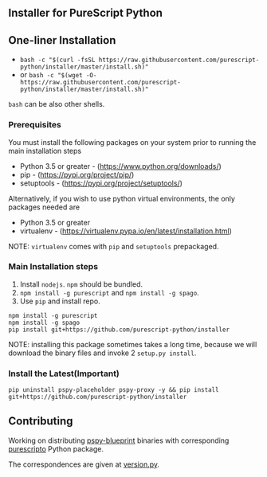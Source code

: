 ## Installer for PureScript Python

## One-liner Installation

- `bash -c "$(curl -fsSL https://raw.githubusercontent.com/purescript-python/installer/master/install.sh)"`
- or `bash -c "$(wget -O- https://raw.githubusercontent.com/purescript-python/installer/master/install.sh)"`

`bash` can be also other shells.

### Prerequisites
You must install the following packages on your system prior to running the main installation steps  
- Python 3.5 or greater - (https://www.python.org/downloads/)
- pip - (https://pypi.org/project/pip/)
- setuptools - (https://pypi.org/project/setuptools/) 

Alternatively, if you wish to use python virtual environments, the only packages needed are  
- Python 3.5 or greater
- virtualenv - (https://virtualenv.pypa.io/en/latest/installation.html)

NOTE: `virtualenv` comes with `pip` and `setuptools` prepackaged.

### Main Installation steps

1. Install `nodejs`. `npm` should be bundled.
2. `npm install -g purescript` and `npm install -g spago`.
3. Use `pip` and install repo.

```
npm install -g purescript
npm install -g spago
pip install git+https://github.com/purescript-python/installer
```

NOTE: installing this package sometimes takes a long time, because we will download  the binary files and invoke 2 `setup.py install`.


### Install the Latest(Important)

```
pip uninstall pspy-placeholder pspy-proxy -y && pip install git+https://github.com/purescript-python/installer
```


## Contributing

Working on distributing [pspy-blueprint](https://github.com/purescript-python/purescript-python/releases) binaries with corresponding [purescripto](https://github.com/purescript-python/purescripto) Python package.

The correspondences are given at [version.py](https://github.com/purescript-python/purescripto/blob/master/purescripto/version.py).
